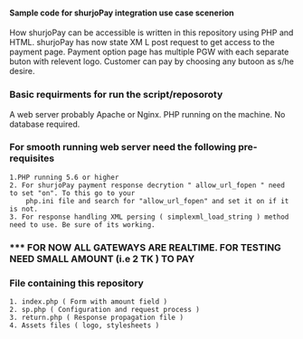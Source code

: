 #### Sample code for shurjoPay integration use case scenerion ####
How shurjoPay can be accessible is written in this repository using PHP and HTML. shurjoPay has now state XM L post 
request to get access to the payment page. Payment option page has multiple PGW with each separate buton with relevent logo.
Customer can pay by choosing any butoon as s/he desire.

### Basic requirments for run the script/reposoroty ####
A web server probably Apache or Nginx. PHP running on the machine. No database required.

### For smooth running web server need the following pre-requisites ###
	1.PHP running 5.6 or higher
	2. For shurjoPay payment response decrytion " allow_url_fopen " need to set "on". To this go to your
		php.ini file and search for "allow_url_fopen" and set it on if it is not.
	3. For response handling XML persing ( simplexml_load_string ) method need to use. Be sure of its working.

### *** FOR NOW ALL GATEWAYS ARE REALTIME. FOR TESTING NEED SMALL AMOUNT (i.e 2 TK ) TO PAY ###

### File containing this repository ##
	1. index.php ( Form with amount field )
	2. sp.php ( Configuration and request process )
	3. return.php ( Response propagation file )
	4. Assets files ( logo, stylesheets )